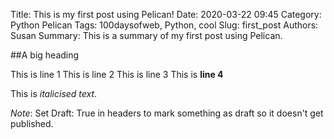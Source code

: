 Title: This is my first post using Pelican!
Date: 2020-03-22 09:45
Category: Python Pelican
Tags: 100daysofweb, Python, cool
Slug: first_post
Authors: Susan
Summary: This is a summary of my first post using Pelican.

##A big heading

This is line 1
This is line 2
This is line 3
This is **line 4**

This is *italicised text*.

*Note*: Set Draft: True in headers to mark something as draft so it doesn't get published.